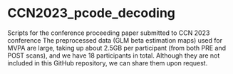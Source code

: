 # CCN2023_pcode_decoding
Scripts for the conference proceeding paper submitted to CCN 2023 conference
The preprocessed data (GLM beta estimation maps) used for MVPA are large, taking up about 2.5GB per participant (from both PRE and POST scans), and we have 18 participants in total. Although they are not included in this GitHub repository, we can share them upon request.
